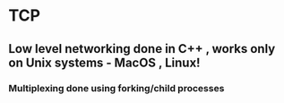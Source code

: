 # TCP

## Low level networking done in C++ , works only on Unix systems - MacOS , Linux!

### Multiplexing done using forking/child processes
